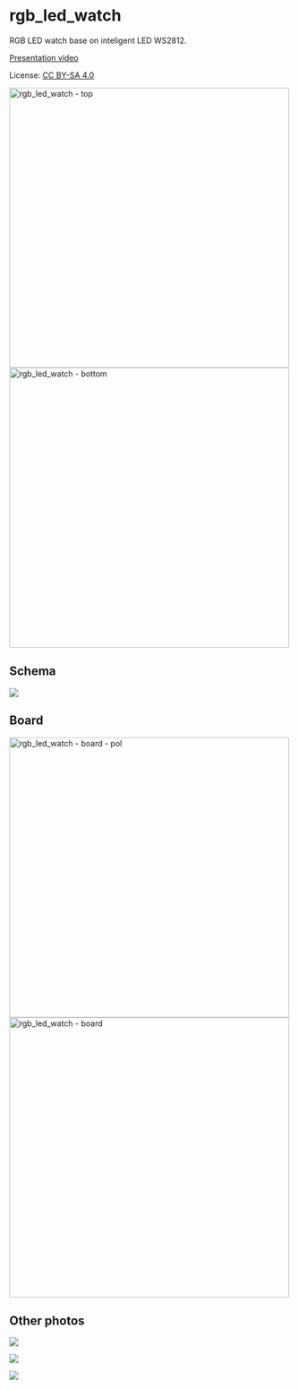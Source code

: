 # rgb_led_watch

RGB LED watch base on inteligent LED WS2812.

[Presentation video](https://youtu.be/sHXETtNtYNM)

License: [CC BY-SA 4.0](https://creativecommons.org/licenses/by-sa/4.0/?)

<img src="docs/rgb_led_watch_dps_top.jpg"	title="rgb_led_watch - top" height="500" /> <img src="docs/rgb_led_watch_dps_btn.jpg" title="rgb_led_watch - bottom" height="500" />
  
## Schema

![](docs/rgb_led_watch_sch.png)

## Board

<img src="docs/rgb_led_watch_brd_pol.png" title="rgb_led_watch - board - pol" height="500" /> <img src="docs/rgb_led_watch_brd.png"	title="rgb_led_watch - board" height="500" /> 

## Other photos

![](docs/rgb_led_watch_work1.jpg)

![](docs/rgb_led_watch_work2.jpg)

![](docs/rgb_led_watch_on_hand.jpg)
